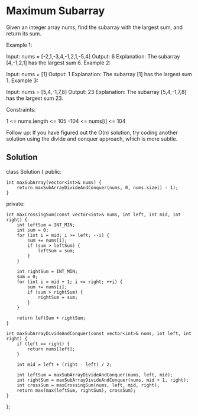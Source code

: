 # Maximum Subarray

Given an integer array nums, find the subarray with the largest sum, and return its sum.

Example 1:

Input: nums = [-2,1,-3,4,-1,2,1,-5,4]
Output: 6
Explanation: The subarray [4,-1,2,1] has the largest sum 6.
Example 2:

Input: nums = [1]
Output: 1
Explanation: The subarray [1] has the largest sum 1.
Example 3:

Input: nums = [5,4,-1,7,8]
Output: 23
Explanation: The subarray [5,4,-1,7,8] has the largest sum 23.
 

Constraints:

1 <= nums.length <= 105
-104 <= nums[i] <= 104
 

Follow up: If you have figured out the O(n) solution, try coding another solution using the divide and conquer approach, which is more subtle.


## Solution

class Solution 
{
public:

    int maxSubArray(vector<int>& nums) {
        return maxSubArrayDivideAndConquer(nums, 0, nums.size() - 1);
    }
private:

    int maxCrossingSum(const vector<int>& nums, int left, int mid, int right) {
        int leftSum = INT_MIN;
        int sum = 0;
        for (int i = mid; i >= left; --i) {
            sum += nums[i];
            if (sum > leftSum) {
                leftSum = sum;
            }
        }
        
        int rightSum = INT_MIN;
        sum = 0;
        for (int i = mid + 1; i <= right; ++i) {
            sum += nums[i];
            if (sum > rightSum) {
                rightSum = sum;
            }
        }

        return leftSum + rightSum;
    }

    int maxSubArrayDivideAndConquer(const vector<int>& nums, int left, int right) {
        if (left == right) {
            return nums[left];
        }

        int mid = left + (right - left) / 2;

        int leftSum = maxSubArrayDivideAndConquer(nums, left, mid);
        int rightSum = maxSubArrayDivideAndConquer(nums, mid + 1, right);
        int crossSum = maxCrossingSum(nums, left, mid, right);
        return max(max(leftSum, rightSum), crossSum);
    }
};
